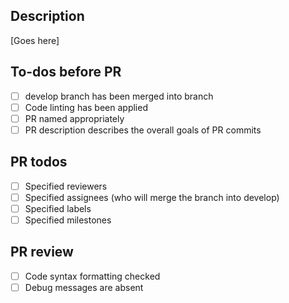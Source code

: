 
## Description

[Goes here]

## To-dos before PR

- [ ] develop branch has been merged into branch
- [ ] Code linting has been applied
- [ ] PR named appropriately
- [ ] PR description describes the overall goals of PR commits

## PR todos

- [ ] Specified reviewers
- [ ] Specified assignees (who will merge the branch into develop)
- [ ] Specified labels
- [ ] Specified milestones

## PR review

- [ ] Code syntax formatting checked
- [ ] Debug messages are absent

